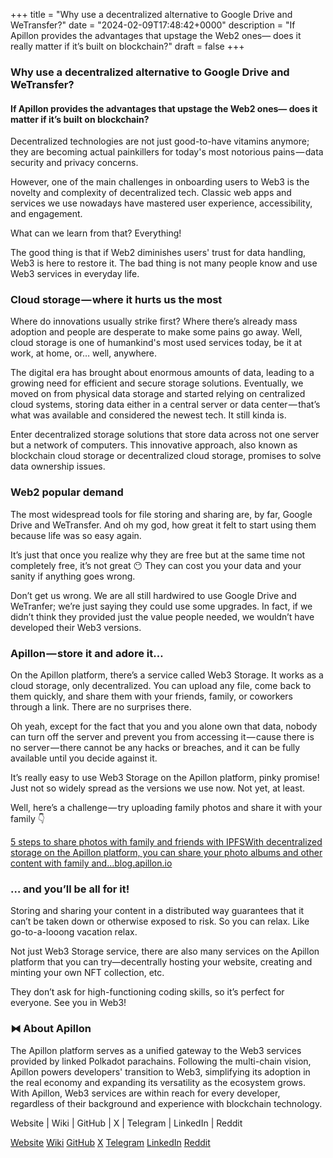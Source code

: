 +++
title = "Why use a decentralized alternative to Google Drive and WeTransfer?"
date = "2024-02-09T17:48:42+0000"
description = "If Apillon provides the advantages that upstage the Web2 ones— does it really matter if it’s built on blockchain?"
draft = false
+++

### Why use a decentralized alternative to Google Drive and WeTransfer?


#### If Apillon provides the advantages that upstage the Web2 ones— does it matter if it’s built on blockchain?


Decentralized technologies are not just good-to-have vitamins anymore; they are becoming actual painkillers for today's most notorious pains — data security and privacy concerns.


However, one of the main challenges in onboarding users to Web3 is the novelty and complexity of decentralized tech. Classic web apps and services we use nowadays have mastered user experience, accessibility, and engagement.


What can we learn from that? Everything!


The good thing is that if Web2 diminishes users' trust for data handling, Web3 is here to restore it. The bad thing is not many people know and use Web3 services in everyday life.


### Cloud storage — where it hurts us the most


Where do innovations usually strike first? Where there’s already mass adoption and people are desperate to make some pains go away. Well, cloud storage is one of humankind's most used services today, be it at work, at home, or… well, anywhere.


​The digital era has brought about enormous amounts of data, leading to a growing need for efficient and secure storage solutions. Eventually, we moved on from physical data storage and started relying on centralized cloud systems, storing data either in a central server or data center — that’s what was available and considered the newest tech. It still kinda is.


Enter decentralized storage solutions that store data across not one server but a network of computers. This innovative approach, also known as blockchain cloud storage or decentralized cloud storage, promises to solve data ownership issues.


### Web2 popular demand


The most widespread tools for file storing and sharing are, by far, Google Drive and WeTransfer. And oh my god, how great it felt to start using them because life was so easy again.


It’s just that once you realize why they are free but at the same time not completely free, it’s not great 😶 They can cost you your data and your sanity if anything goes wrong.


Don’t get us wrong. We are all still hardwired to use Google Drive and WeTranfer; we’re just saying they could use some upgrades. In fact, if we didn’t think they provided just the value people needed, we wouldn’t have developed their Web3 versions.


### Apillon — store it and adore it…


On the Apillon platform, there’s a service called Web3 Storage. It works as a cloud storage, only decentralized. You can upload any file, come back to them quickly, and share them with your friends, family, or coworkers through a link. There are no surprises there.


Oh yeah, except for the fact that you and you alone own that data, nobody can turn off the server and prevent you from accessing it — cause there is no server — there cannot be any hacks or breaches, and it can be fully available until you decide against it.


It’s really easy to use Web3 Storage on the Apillon platform, pinky promise! Just not so widely spread as the versions we use now. Not yet, at least.


Well, here’s a challenge — try uploading family photos and share it with your family 👇

[5 steps to share photos with family and friends with IPFSWith decentralized storage on the Apillon platform, you can share your photo albums and other content with family and…blog.apillon.io](https://blog.apillon.io/5-steps-to-share-photos-with-family-and-friends-with-ipfs-769d45dc8cc8)

### … and you’ll be all for it!


Storing and sharing your content in a distributed way guarantees that it can’t be taken down or otherwise exposed to risk. So you can relax. Like go-to-a-looong vacation relax.


Not just Web3 Storage service, there are also many services on the Apillon platform that you can try—decentrally hosting your website, creating and minting your own NFT collection, etc.


They don’t ask for high-functioning coding skills, so it’s perfect for everyone. See you in Web3!


### ⧓ About Apillon


The Apillon platform serves as a unified gateway to the Web3 services provided by linked Polkadot parachains. Following the multi-chain vision, Apillon powers developers' transition to Web3, simplifying its adoption in the real economy and expanding its versatility as the ecosystem grows. With Apillon, Web3 services are within reach for every developer, regardless of their background and experience with blockchain technology.


Website | Wiki | GitHub | X | Telegram | LinkedIn | Reddit

[Website](https://apillon.io/)
[Wiki](https://wiki.apillon.io/)
[GitHub](https://github.com/Apillon-web3)
[X](https://twitter.com/apillon_io)
[Telegram](https://t.me/Apillon_io)
[LinkedIn](https://www.linkedin.com/company/apillon/)
[Reddit](https://www.reddit.com/r/apillon/)